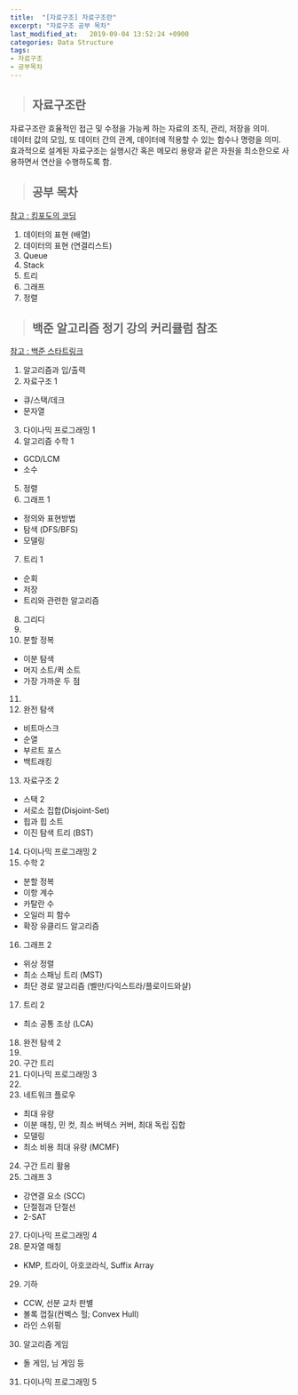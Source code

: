 ```yaml
---
title:  "[자료구조] 자료구조란"
excerpt: "자료구조 공부 목차"
last_modified_at:   2019-09-04 13:52:24 +0900
categories: Data Structure
tags:
- 자료구조
- 공부목차
---
```


>## 자료구조란  
  
자료구조란 효율적인 접근 및 수정을 가능케 하는 자료의 조직, 관리, 저장을 의미.  
데이터 값의 모임, 또 데이터 간의 관계, 데이터에 적용할 수 있는 함수나 명령을 의미.  
효과적으로 설계된 자료구조는 실행시간 혹은 메모리 용량과 같은 자원을 최소한으로 사용하면서 연산을 수행하도록 함.  
  
  
>## 공부 목차
  
[참고 : 킹포도의 코딩](https://kingpodo.tistory.com/21?category=805745)  
  
1. 데이터의 표현 (배열)  
2. 데이터의 표현 (연결리스트)  
3. Queue  
4. Stack  
5. 트리  
6. 그래프  
7. 정렬  


>## 백준 알고리즘 정기 강의 커리큘럼 참조  
  
[참고 : 백준 스타트링크](https://offline.startlink.help/hc/ko/articles/217245158)
  
1. 알고리즘과 입/출력  
2. 자료구조 1  
- 큐/스택/데크  
- 문자열  
3. 다이나믹 프로그래밍 1  
4. 알고리즘 수학 1  
- GCD/LCM  
- 소수  
5. 정렬  
6. 그래프 1  
- 정의와 표현방법  
- 탐색 (DFS/BFS)  
- 모델링  
7. 트리 1  
- 순회  
- 저장  
- 트리와 관련한 알고리즘  
8. 그리디  
9.  
10. 분할 정복  
- 이분 탐색  
- 머지 소트/퀵 소트   
- 가장 가까운 두 점  
11.  
12. 완전 탐색  
- 비트마스크  
- 순열  
- 부르트 포스  
- 백트래킹  
13. 자료구조 2  
- 스택 2  
- 서로소 집합(Disjoint-Set)  
- 힙과 힙 소트  
- 이진 탐색 트리 (BST)  
14. 다이나믹 프로그래밍 2  
15. 수학 2  
- 분할 정복  
- 이항 계수  
- 카탈란 수  
- 오일러 피 함수  
- 확장 유클리드 알고리즘  
16. 그래프 2  
- 위상 정렬  
- 최소 스패닝 트리 (MST)  
- 최단 경로 알고리즘 (벨만/다익스트라/플로이드와샬)  
17. 트리 2  
- 최소 공통 조상 (LCA)  
18. 완전 탐색 2  
19.  
20. 구간 트리  
21. 다이나믹 프로그래밍 3  
22.  
23. 네트워크 플로우  
- 최대 유량  
- 이분 매칭, 민 컷, 최소 버텍스 커버, 최대 독립 집합  
- 모델링  
- 최소 비용 최대 유량 (MCMF)  
24. 구간 트리 활용  
26. 그래프 3  
- 강연결 요소 (SCC)  
- 단절점과 단절선  
- 2-SAT  
27. 다이나믹 프로그래밍 4  
28. 문자열 매칭  
- KMP, 트라이, 아호코라식, Suffix Array  
29. 기하  
- CCW, 선분 교차 판별  
- 볼록 껍질(컨벡스 헐; Convex Hull)  
- 라인 스위핑  
30. 알고리즘 게임  
- 돌 게임, 님 게임 등  
31. 다이나믹 프로그래밍 5  

